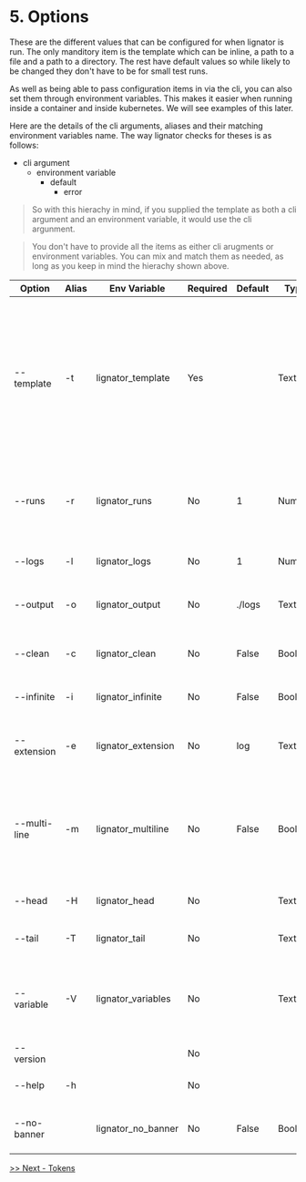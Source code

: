 # 5. Options

These are the different values that can be configured for when lignator is run. The only manditory item is the template which can be inline, a path to a file and a path to a directory. The rest have default values so while likely to be changed they don't have to be for small test runs.

As well as being able to pass configuration items in via the cli, you can also set them through environment variables. This makes it easier when running inside a container and inside kubernetes. We will see examples of this later.

Here are the details of the cli arguments, aliases and their matching environment variables name. The way lignator checks for theses is as follows:

- cli argument
    - environment variable
        - default
            - error

> So with this hierachy in mind, if you supplied the template as both a cli argument and an environment variable, it would use the cli argunment.

> You don't have to provide all the items as either cli arugments or environment variables. You can mix and match them as needed, as long as you keep in mind the hierachy shown above.

| Option       | Alias | Env Variable       | Required | Default           | Type    | Description                                                                              |
| ------------ | ----- | ------------------ | -------- | ----------------- | ------  | ---------------------------------------------------------------------------------------- |
| --template   | -t    | lignator_template  | Yes      |                   | Text    | The representation of a log line, that can contain tokens that will be replaced per line, or a file which contains one or more templates per line |
| --runs       | -r    | lignator_runs      | No       | 1                 | Number  | If not supplied it will only run once, otherwise this will specify how many times to run |
| --logs       | -l    | lignator_logs      | No       | 1                 | Number  | The number of logs per run to create                                                     |
| --output     | -o    | lignator_output    | No       | ./logs            | Text    | The directory you would like the logs to be put                                          |
| --clean      | -c    | lignator_clean     | No       | False             | Boolean | Delete the files at the end of each run                                                  |
| --infinite   | -i    | lignator_infinite  | No       | False             | Boolean | Whether to run continuously                                                              |
| --extension  | -e    | lignator_extension | No       | log               | Text    | The file extension used when generating the file outputs                                 |
| --multi-line | -m    | lignator_multiline | No       | False             | Boolean | When used with an input file or directory, tells lignator to treat the file as a single input for transforming |
| --head       | -H    | lignator_head      | No       |                   | Text    | Add content to the start of the file                                                     |
| --tail       | -T    | lignator_tail      | No       |                   | Text    | Add content to the end of the file                                                       |
| --variable   | -V    | lignator_variables | No       |                   | Text    | Define a variable which will be evaluated per execution, i.e. per line or multiline log  |
| --version    |       |                    | No       |                   |         | Shows current version of tool                                                            |
| --help       | -h    |                    | No       |                   |         | Shows the help text for the tool                                                         |
| --no-banner  |       | lignator_no_banner | No       | False             | Boolean | Use this argument to not show the ascii banner |

[>> Next - Tokens](/docs/6.tokens.md)